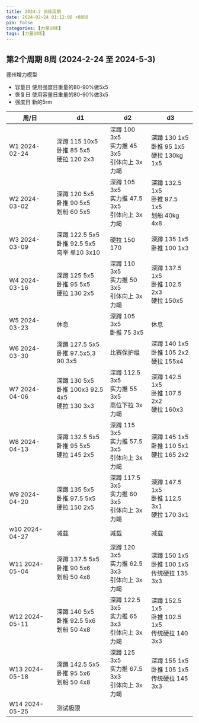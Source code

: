 ```yaml
---
title: 2024-2 训练周期
date: 2024-02-24 01:12:00 +0800
pin: false 
categories: [力量训练]
tags: [力量训练]
---
```


## 第2个周期 8周 (2024-2-24 至 2024-5-3)

德州增力模型
- 容量日 使用强度日重量的80-90%做5x5
- 恢复日 使用容量日重量的80-90%做3x5
- 强度日 新的5rm

|周/日|d1|d2|d3|
|--|--|--|--|
|W1 2024-02-24  |深蹲 115 10x5  <br> 卧推 85 5x5    <br> 硬拉 120 2x3      |深蹲 100 3x5    <br>实力推 45 3x5   <br> 引体向上 3x力竭    |深蹲 130 1x5   <br> 卧推 95 1x5     <br>硬拉 130kg 1x5   |
|W2 2024-03-02  |深蹲 120 5x5   <br> 卧推 90 5x5    <br> 划船 60  5x5      |深蹲 105 3x5    <br>实力推 47.5 3x5 <br> 引体向上 3x力竭    |深蹲 132.5 1x5 <br> 卧推 97.5 1x5   <br>划船 40kg 4x8    |
|W3 2024-03-09  |深蹲 122.5 5x5 <br> 卧推 92.5 5x5  <br> 弯举 单10 3x10    |硬拉 150 170                                               |深蹲 135 1x5   <br> 卧推 100 1x3                        |
|W4 2024-03-16  |深蹲 125 5x5   <br> 卧推 95 5x5    <br> 硬拉 130 2x5      |深蹲 110 3x5    <br>实力推 50 3x5   <br> 引体向上 3x力竭    |深蹲 137.5 1x5 <br> 卧推 102.5 2x3  <br>硬拉 150x5       |
|W5 2024-03-23  |休息                                                     |深蹲 105 3x5    <br>卧推 75 3x5                            |    休息                                                 |
|W6 2024-03-30  |深蹲 127.5 5x5 <br> 卧推 97.5x5,3 <br> 90 3x5             |比赛保护组                                                 |深蹲 140 1x5   <br> 卧推 105 2x2    <br>硬拉 155x4       |
|W7 2024-04-06  |深蹲 130 5x5   <br> 卧推 100x3 92.5 4x5 <br> 硬拉 130 3x3 |深蹲 112.5 3x5  <br>实力推 55 3x5   <br> 高位下拉 3x力竭    |深蹲 142.5 1x5  <br> 卧推 107.5 2x2  <br>硬拉 160x3       |
|W8 2024-04-13  |深蹲 132.5 5x5 <br> 卧推 95 5x5    <br> 硬拉 145 2x5      |深蹲 115 3x5    <br>实力推 57.5 3x5 <br> 引体向上 3x力竭     |深蹲 145 1x5   <br> 卧推 110 5x1    <br>硬拉 165 2x2       |
|W9 2024-04-20  |深蹲 135 5x5   <br> 卧推 97.5 5x5  <br> 硬拉 150 2x5      |深蹲 117.5 3x5  <br>实力推 60 3x5   <br> 引体向上 3x力竭     |深蹲 147.5 1x5 <br> 卧推 112.5 3x1  <br>硬拉 170 3x1      |
|w10 2024-04-27 |减载                                                     |减载                                                        |减载                                                    |
|W11 2024-05-04 |深蹲 137.5 5x5 <br> 卧推 90 5x6    <br> 划船 50 4x8       |深蹲 120 3x5    <br>实力推 62.5 3x3   <br> 引体向上 3x力竭   |深蹲 150 1x5   <br> 卧推 100 1x5    <br>传统硬拉 135 3x3     |
|W12 2024-05-11 |深蹲 140 5x5   <br> 卧推 92.5 5x6  <br> 划船 50 4x8       |深蹲 122.5 3x5 <br>实力推 65 3x3 <br> 引体向上 3x力竭        |深蹲 152.5 1x5 <br> 卧推 102.5 1x5  <br>传统硬拉 140 3x3      |
|W13 2024-05-18 |深蹲 142.5 5x5 <br> 卧推 95 5x6    <br> 划船 50 4x8       |深蹲 125 3x5    <br>实力推 67.5 3x3 <br> 引体向上 3x力竭     |深蹲 155 1x5   <br> 卧推 105 1x5    <br>传统硬拉 145 3x3      |
|W14 2024-05-25 |测试极限|||

